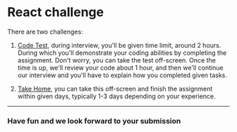 # React challenge

There are two challenges:

1. [Code Test](./code-test/), during interview, you'll be given time limit, around 2 hours. During which you'll demonstrate your coding abilities by completing the assignment. Don't worry, you can take the test off-screen. Once the time is up, we'll review your code about 1 hour, and then we'll continue our interview and you'll have to explain how you completed given tasks.

2. [Take Home](./take-home/), you can take this off-screen and finish the assignment within given days, typically 1-3 days depending on your experience.

---

### Have fun and we look forward to your submission